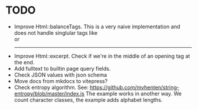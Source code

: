 TODO
====

- Improve Html::balanceTags. This is a very naive implementation and does not
  handle singlular tags like <br> or <hr class="whatever">
- Improve Html::excerpt. Check if we're in the middle of an opening tag at the end.
- Add fulltext to builtin page query fields.
- Check JSON values with json schema
- Move docs from mkdocs to vitepress?
- Check entropy algorithm. See: https://github.com/mvhenten/string-entropy/blob/master/index.js
  The example works in another way. We count character classes, the example adds alphabet lengths.
